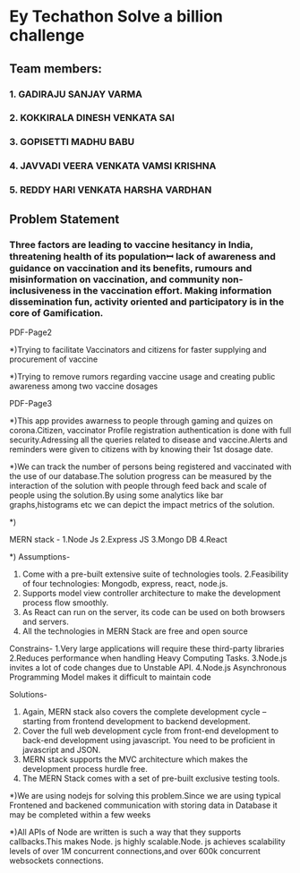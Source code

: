 # Ey Techathon Solve a billion challenge


## Team members:

### 1. GADIRAJU SANJAY VARMA 


### 2. KOKKIRALA DINESH VENKATA SAI


### 3. GOPISETTI MADHU BABU


### 4. JAVVADI VEERA VENKATA VAMSI KRISHNA


### 5. REDDY HARI VENKATA HARSHA VARDHAN


## Problem  Statement

  ### Three factors are leading to vaccine hesitancy in India, threatening health of its populationꟷ lack of awareness and guidance on vaccination and its benefits, rumours and misinformation on vaccination, and community non-inclusiveness in the vaccination effort. Making information dissemination fun, activity oriented and participatory is in the core of Gamification.




PDF-Page2

*)Trying to facilitate Vaccinators and citizens for faster supplying and procurement of vaccine

*)Trying to remove rumors regarding vaccine usage and creating public awareness among two vaccine dosages


PDF-Page3

*)This app provides awarness to people through gaming and quizes on corona.Citizen, vaccinator Profile registration authentication is done with full security.Adressing all the queries related to disease and vaccine.Alerts and reminders were given to citizens with by knowing their 1st dosage date.


*)We can track the number of persons being registered and vaccinated with the use of our database.The solution progress can be measured by the interaction of the solution with people through feed back and scale of people using the solution.By using some analytics like bar graphs,histograms etc we can depict the impact metrics of the solution.

*)

MERN stack -
1.Node Js
2.Express JS
3.Mongo DB
4.React


*)
Assumptions-
1. Come with a pre-built extensive suite of technologies tools.
2.Feasibility of four technologies: Mongodb, express, react, node.js.
3. Supports model view controller architecture to make the development process flow smoothly.
4. As React can run on the server, its code can be used on both browsers and servers.
5. All the technologies in MERN Stack are free and open source

Constrains-
1.Very large applications will require these third-party libraries
2.Reduces performance when handling Heavy Computing Tasks.
3.Node.js invites a lot of code changes due to Unstable API.
4.Node.js Asynchronous Programming Model makes it difficult to maintain code



Solutions-
1. Again, MERN stack also covers the complete development cycle – starting from frontend development to backend development.
2. Cover the full web development cycle from front-end development to back-end development using javascript. You need to be proficient in javascript and JSON.
3. MERN stack supports the MVC architecture which makes the development process hurdle free.
4. The MERN Stack comes with a set of pre-built exclusive testing tools.
















*)We are using nodejs for solving this problem.Since we are using typical Frontened and backened communication with storing data in Database it may be completed within a few weeks

*)All APIs of Node are written is such a way that they supports callbacks.This makes Node. js highly scalable.Node. js achieves scalability levels of over 1M concurrent connections,and over 600k concurrent websockets connections. 






